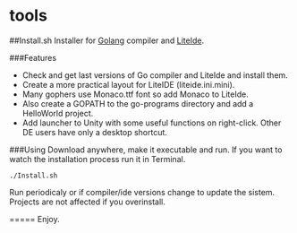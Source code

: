 tools
=====
##Install.sh
Installer for [Golang](http://golang.org) compiler and [LiteIde](https://github.com/visualfc/liteide).

###Features
* Check and get last versions of Go compiler and LiteIde and install them.
* Create a more practical layout for LiteIDE (liteide.ini.mini).
* Many gophers use Monaco.ttf font so add Monaco to LiteIde.
* Also create a GOPATH to the go-programs directory and add a HelloWorld project.
* Add launcher to Unity with some useful functions on right-click. Other DE users have only a desktop shortcut. 

###Using
Download anywhere, make it executable and run. If you want to watch the installation process run it in Terminal.

`./Install.sh`

Run periodicaly or if compiler/ide versions change to update the sistem. Projects are not affected if you overinstall.

=====
Enjoy.

